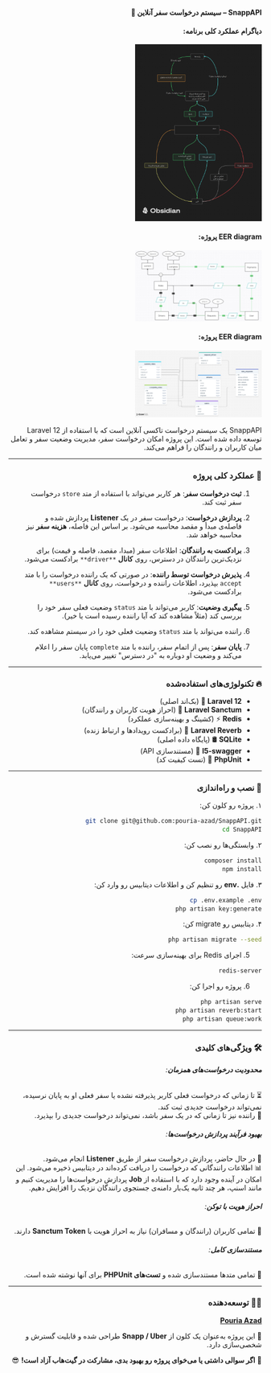 <div style="direction: rtl">

**SnappAPI – سیستم درخواست سفر آنلاین 🚖**  

#### دیاگرام عملکرد کلی برنامه:
<img src="./Snap Clone.png" alt="SnappAPI" style="width:50%">

#### EER diagram پروژه:
<img src="./eer Diagram.png" alt="EER diagram" style="width:50%">

#### EER diagram پروژه:
<img src="./drawSQL.png" alt="EER diagram" style="width:50%">

SnappAPI یک سیستم درخواست تاکسی آنلاین است که با استفاده از Laravel 12 توسعه داده شده است. این پروژه امکان درخواست سفر، مدیریت وضعیت سفر و تعامل میان کاربران و رانندگان را فراهم می‌کند.

---

### 📌 **عملکرد کلی پروژه**  
1. **ثبت درخواست سفر**: هر کاربر می‌تواند با استفاده از متد `store` درخواست سفر ثبت کند.

2. **پردازش درخواست**: درخواست سفر در یک **Listener** پردازش شده و فاصله‌ی مبدأ و مقصد محاسبه می‌شود. بر اساس این فاصله، **هزینه سفر** نیز محاسبه خواهد شد.

3. **برادکست به رانندگان**: اطلاعات سفر (مبدا، مقصد، فاصله و قیمت) برای نزدیک‌ترین رانندگان در دسترس، روی **کانال** `**driver**` برادکست می‌شود.

4. **پذیرش درخواست توسط راننده**: در صورتی که یک راننده درخواست را با متد `accept` بپذیرد، اطلاعات راننده و درخواست، روی **کانال** `**users**` برادکست می‌شود.

5. **پیگیری وضعیت**: کاربر می‌تواند با متد `status` وضعیت فعلی سفر خود را بررسی کند (مثلاً مشاهده کند که آیا راننده رسیده است یا خیر).
6. راننده می‌تواند با متد `status` وضعیت فعلی خود را در سیستم مشاهده کند.

7. **پایان سفر**: پس از اتمام سفر، راننده با متد `complete` پایان سفر را اعلام می‌کند و وضعیت او دوباره به "در دسترس" تغییر می‌یابد.

---

### 🔥 **تکنولوژی‌های استفاده‌شده**
- **Laravel 12** 🚀 (بک‌اند اصلی)
- **Laravel Sanctum** 🔐 (احراز هویت کاربران و رانندگان)
- **Redis** ⚡ (کشینگ و بهینه‌سازی عملکرد)
- **Laravel Reverb** 📡 (برادکست رویدادها و ارتباط زنده)
- **SQLite** 🛢 (پایگاه داده اصلی)
- **l5-swagger** 📜 (مستندسازی API)
- **PhpUnit** 🧪 (تست کیفیت کد)

---

### 🔧 نصب و راه‌اندازی  
۱. پروژه رو کلون کن:  
```bash
git clone git@github.com:pouria-azad/SnappAPI.git
cd SnappAPI
```
۲. وابستگی‌ها رو نصب کن:  
```bash
composer install
npm install
```
۳. فایل **.env** رو تنظیم کن و اطلاعات دیتابیس رو وارد کن:  
```bash
cp .env.example .env
php artisan key:generate
```
۴. دیتابیس رو migrate کن:  
```bash
php artisan migrate --seed
```
5. اجرای Redis برای بهینه‌سازی سرعت:

```bash
redis-server
```

6. پروژه رو اجرا کن:  
```bash
php artisan serve
php artisan reverb:start
php artisan queue:work
```
---
### 🛠 **ویژگی‌های کلیدی**

###### **محدودیت درخواست‌های همزمان**:  
⏳ تا زمانی که درخواست فعلی کاربر پذیرفته نشده یا سفر فعلی او به پایان نرسیده، نمی‌تواند درخواست جدیدی ثبت کند.  
🚗 راننده نیز تا زمانی که در یک سفر باشد، نمی‌تواند درخواست جدیدی را بپذیرد.

###### **بهبود فرآیند پردازش درخواست‌ها**:  
🔄 در حال حاضر، پردازش درخواست سفر از طریق **Listener** انجام می‌شود.  
📊 اطلاعات رانندگانی که درخواست را دریافت کرده‌اند در دیتابیس ذخیره می‌شود. این امکان در آینده وجود دارد که با استفاده از **Job** پردازش درخواست‌ها را مدیریت کنیم و مانند اسنپ، هر چند ثانیه یک‌بار دامنه‌ی جستجوی رانندگان نزدیک را افزایش دهیم.

###### **احراز هویت با توکن**:  
🔑 تمامی کاربران (رانندگان و مسافران) نیاز به احراز هویت با **Sanctum Token** دارند.

###### **مستندسازی کامل**:  
📜 تمامی متدها مستند‌سازی شده و **تست‌های PHPUnit** برای آنها نوشته شده است.

---

### 👨‍💻 **توسعه‌دهنده**  
[**Pouria Azad**](https://www.linkedin.com/in/pouria-azad)  


📌 این پروژه به‌عنوان یک کلون از **Snapp / Uber** طراحی شده و قابلیت گسترش و شخصی‌سازی دارد.

🚀 **اگر سوالی داشتی یا می‌خوای پروژه رو بهبود بدی، مشارکت در گیت‌هاب آزاد است!** 😎
</div>
